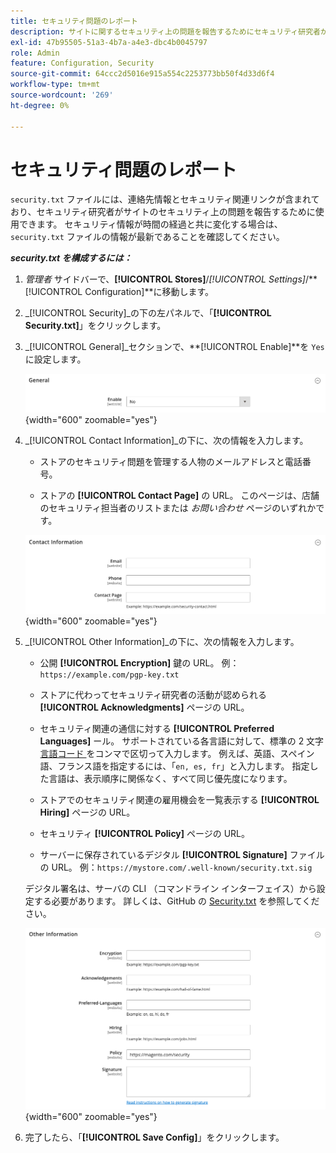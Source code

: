 ```yaml
---
title: セキュリティ問題のレポート
description: サイトに関するセキュリティ上の問題を報告するためにセキュリティ研究者が使用できる連絡先情報およびセキュリティ関連リンクを設定する方法について説明します。
exl-id: 47b95505-51a3-4b7a-a4e3-dbc4b0045797
role: Admin
feature: Configuration, Security
source-git-commit: 64ccc2d5016e915a554c2253773bb50f4d33d6f4
workflow-type: tm+mt
source-wordcount: '269'
ht-degree: 0%

---
```


# セキュリティ問題のレポート

`security.txt` ファイルには、連絡先情報とセキュリティ関連リンクが含まれており、セキュリティ研究者がサイトのセキュリティ上の問題を報告するために使用できます。 セキュリティ情報が時間の経過と共に変化する場合は、`security.txt` ファイルの情報が最新であることを確認してください。

**_security.txt を構成するには：_**

1. _管理者_ サイドバーで、**[!UICONTROL Stores]**/_[!UICONTROL Settings]_/**[!UICONTROL Configuration]**に移動します。

1. _[!UICONTROL Security]_の下の左パネルで、「**[!UICONTROL Security.txt]**」をクリックします。

1. _[!UICONTROL General]_セクションで、**[!UICONTROL Enable]**を `Yes` に設定します。

   ![ 一般的なセキュリティ設定 ](../configuration-reference/security/assets/txt-general.png){width="600" zoomable="yes"}

1. _[!UICONTROL Contact Information]_の下に、次の情報を入力します。

   - ストアのセキュリティ問題を管理する人物のメールアドレスと電話番号。

   - ストアの **[!UICONTROL Contact Page]** の URL。 このページは、店舗のセキュリティ担当者のリストまたは _お問い合わせ_ ページのいずれかです。

   ![ 連絡先情報の設定 ](../configuration-reference/security/assets/txt-contact-info.png){width="600" zoomable="yes"}

1. _[!UICONTROL Other Information]_の下に、次の情報を入力します。

   - 公開 **[!UICONTROL Encryption]** 鍵の URL。 例：`https://example.com/pgp-key.txt`

   - ストアに代わってセキュリティ研究者の活動が認められる **[!UICONTROL Acknowledgments]** ページの URL。

   - セキュリティ関連の通信に対する **[!UICONTROL Preferred Languages]** ール。 サポートされている各言語に対して、標準の 2 文字 [ 言語コード ](https://en.wikipedia.org/wiki/List_of_ISO_639-1_codes) をコンマで区切って入力します。 例えば、英語、スペイン語、フランス語を指定するには、「`en, es, fr`」と入力します。 指定した言語は、表示順序に関係なく、すべて同じ優先度になります。

   - ストアでのセキュリティ関連の雇用機会を一覧表示する **[!UICONTROL Hiring]** ページの URL。

   - セキュリティ **[!UICONTROL Policy]** ページの URL。

   - サーバーに保存されているデジタル **[!UICONTROL Signature]** ファイルの URL。 例：`https://mystore.com/.well-known/security.txt.sig`

   デジタル署名は、サーバの CLI （コマンドライン インターフェイス）から設定する必要があります。 詳しくは、GitHub の [Security.txt](https://github.com/magento/security-package/blob/1.0-develop/Securitytxt/README.md) を参照してください。

   ![ その他の情報 ](../configuration-reference/security/assets/txt-other-info.png){width="600" zoomable="yes"}

1. 完了したら、「**[!UICONTROL Save Config]**」をクリックします。

